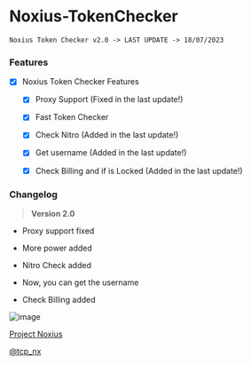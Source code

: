 # Noxius-TokenChecker

`Noxius Token Checker v2.0 -> LAST UPDATE -> 18/07/2023`


### Features

- [x] Noxius Token Checker Features

  - [x] Proxy Support (Fixed in the last update!)

  - [x] Fast Token Checker

  - [x] Check Nitro (Added in the last update!)
     
  - [x] Get username (Added in the last update!)
     
  - [x] Check Billing and if is Locked (Added in the last update!) 


### Changelog 

> **Version 2.0**

- Proxy support fixed

- More power added

- Nitro Check added

- Now, you can get the username

- Check Billing added


![image](https://github.com/rotomicora/Noxius-TokenChecker/assets/48841069/4d23e9a8-ba9a-4d50-b6c6-1cb84f38c8e3)


[Project Noxius](https://t.me/projectnoxius)

[@tcp_nx](https://t.me/tcp_nx)
